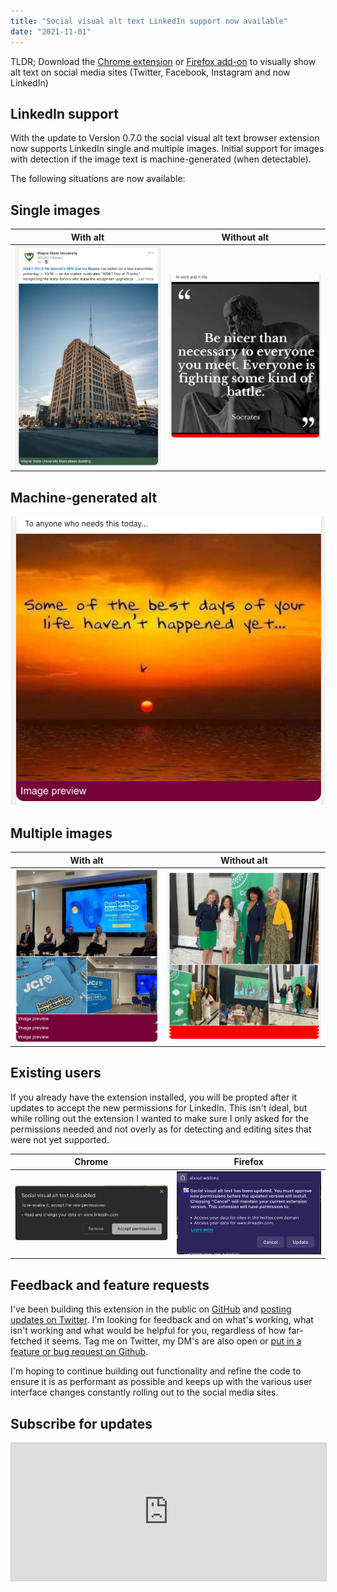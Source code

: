 ```yaml
---
title: "Social visual alt text LinkedIn support now available"
date: "2021-11-01"
---
```


TLDR; Download the [Chrome extension](https://chrome.google.com/webstore/detail/social-visual-alt-text/bkpbmomfemcjdeekdffmbohifpndodmi) or [Firefox add-on](https://addons.mozilla.org/en-US/firefox/addon/social-visual-alt-text/) to visually show alt text on social media sites (Twitter, Facebook, Instagram and now LinkedIn)

## LinkedIn support

With the update to Version 0.7.0 the social visual alt text browser extension now supports LinkedIn single and multiple images. Initial support for images with detection if the image text is machine-generated (when detectable). 

The following situations are now available:

## Single images

| With alt | Without alt |
|--------|--------|
| ![Single screenshot of post with green box under and alt text visible](/images/social-visual-linkedin-alt.png) | ![Single screenshot of post with red box under image](/images/social-visual-linkedin-no-alt.png) |
 
## Machine-generated alt

![Single screenshot of post with alternate color bar under photo](/images/social-visual-linkedin-machine-alt.png)

## Multiple images

| With alt | Without alt |
|--------|--------|
| ![Single screenshot of post with multiple images and red color bar under photo](/images/social-visual-linkedin-multiple-alt.png) | ![Single screenshot of post with multiple images and alternate color bar under photo](/images/social-visual-linkedin-multiple-no-alt.png) |

## Existing users

If you already have the extension installed, you will be propted after it updates to accept the new permissions for LinkedIn. This isn't ideal, but while rolling out the extension I wanted to make sure I only asked for the permissions needed and not overly as for detecting and editing sites that were not yet supported.

| Chrome | Firefox |
|--------|--------|
| ![Chrome permissions dialog to accept LinkedIn addition](/images/social-visual-chrome-permissions.png) | ![Firefox permissions dialog to accept LinkedIn addition](/images/social-visual-firefox-permissions.png) | 

## Feedback and feature requests

I've been building this extension in the public on [GitHub](https://github.com/nickdenardis/social-visual-alt-text) and [posting updates on Twitter](https://twitter.com/nickdenardis). I'm looking for feedback and on what's working, what isn't working and what would be helpful for you, regardless of how far-fetched it seems. Tag me on Twitter, my DM's are also open or [put in a feature or bug request on Github](https://github.com/nickdenardis/social-visual-alt-text/issues).

I'm hoping to continue building out functionality and refine the code to ensure it is as performant as possible and keeps up with the various user interface changes constantly rolling out to the social media sites.

## Subscribe for updates

<iframe
scrolling="no"
style="width:100%!important;height:220px;border:1px #ccc solid !important"
src="https://buttondown.email/nickdenardis?as_embed=true"
></iframe><br /><br />